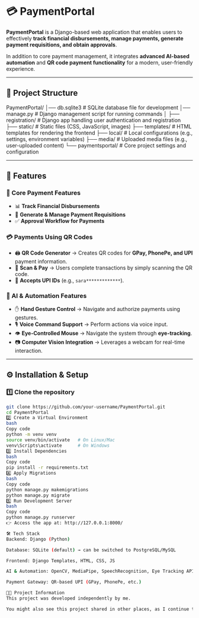 # 💳 PaymentPortal

**PaymentPortal** is a Django-based web application that enables users to effectively **track financial disbursements, manage payments, generate payment requisitions, and obtain approvals**.  

In addition to core payment management, it integrates **advanced AI-based automation** and **QR code payment functionality** for a modern, user-friendly experience.

---

## 📂 Project Structure

PaymentPortal/
│── db.sqlite3              # SQLite database file for development
│── manage.py               # Django management script for running commands
│
├── registration/           # Django app handling user authentication and registration
├── static/                 # Static files (CSS, JavaScript, images)
├── templates/              # HTML templates for rendering the frontend
├── local/                  # Local configurations (e.g., settings, environment variables)
├── media/                  # Uploaded media files (e.g., user-uploaded content)
└── paymentsportal/         # Core project settings and configuration


---

## 🚀 Features

### 🔑 Core Payment Features
- 📊 **Track Financial Disbursements**  
- 🧾 **Generate & Manage Payment Requisitions**  
- ✅ **Approval Workflow for Payments**  

### 💳 Payments Using QR Codes
- 🖨️ **QR Code Generator** → Creates QR codes for **GPay, PhonePe, and UPI** payment information.  
- 📱 **Scan & Pay** → Users complete transactions by simply scanning the QR code.  
- 🔗 **Accepts UPI IDs** (e.g., `sara*************`).  

### 🤖 AI & Automation Features
- ✋ **Hand Gesture Control** → Navigate and authorize payments using gestures.  
- 🎙️ **Voice Command Support** → Perform actions via voice input.  
- 👁️ **Eye-Controlled Mouse** → Navigate the system through **eye-tracking**.  
- 📷 **Computer Vision Integration** → Leverages a webcam for real-time interaction.  

---

## ⚙️ Installation & Setup

### 1️⃣ Clone the repository
```bash
git clone https://github.com/your-username/PaymentPortal.git
cd PaymentPortal
2️⃣ Create a Virtual Environment
bash
Copy code
python -m venv venv
source venv/bin/activate   # On Linux/Mac
venv\Scripts\activate      # On Windows
3️⃣ Install Dependencies
bash
Copy code
pip install -r requirements.txt
4️⃣ Apply Migrations
bash
Copy code
python manage.py makemigrations
python manage.py migrate
5️⃣ Run Development Server
bash
Copy code
python manage.py runserver
👉 Access the app at: http://127.0.0.1:8000/

🛠️ Tech Stack
Backend: Django (Python)

Database: SQLite (default) → can be switched to PostgreSQL/MySQL

Frontend: Django Templates, HTML, CSS, JS

AI & Automation: OpenCV, MediaPipe, SpeechRecognition, Eye Tracking APIs

Payment Gateway: QR-based UPI (GPay, PhonePe, etc.)

👨‍💻 Project Information
This project was developed independently by me.

You might also see this project shared in other places, as I continue to improve and demonstrate it.
